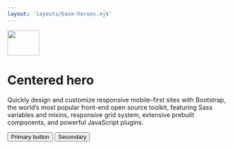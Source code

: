 ```yaml
---
layout: 'layouts/base-heroes.njk'
---
```


  <div class="px-4 py-5 my-5 text-center">
    <img class="d-block mx-auto mb-4" src="../images/bootstrap-logo.svg" alt="" width="72" height="57">
    <h1 class="display-5 fw-bold">Centered hero</h1>
    <div class="col-lg-6 mx-auto">
      <p class="lead mb-4">Quickly design and customize responsive mobile-first sites with Bootstrap, the world’s most popular front-end open source toolkit, featuring Sass variables and mixins, responsive grid system, extensive prebuilt components, and powerful JavaScript plugins.</p>
      <div class="d-grid gap-2 d-sm-flex justify-content-sm-center">
        <button type="button" class="btn btn-primary btn-lg px-4 gap-3">Primary button</button>
        <button type="button" class="btn btn-outline-secondary btn-lg px-4">Secondary</button>
      </div>
    </div>
  </div>

